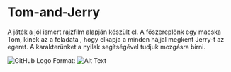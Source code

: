 # Tom-and-Jerry

A játék a jól ismert rajzfilm alapján készült el. A főszereplőnk egy macska Tom, kinek az a feladata , hogy elkapja a minden hájjal megkent Jerry-t az egeret. A karakterünket a nyilak segítségével tudjuk mozgásra bírni. 



![GitHub Logo](/images/logo.png)
Format: ![Alt Text](url)
